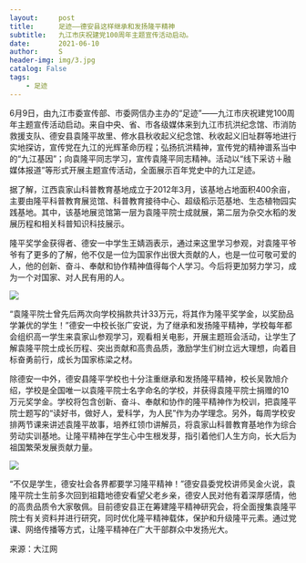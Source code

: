 ```yaml
---
layout:     post
title:      足迹——德安县这样继承和发扬隆平精神
subtitle:   九江市庆祝建党100周年主题宣传活动启动。 
date:       2021-06-10
author:     S
header-img: img/3.jpg
catalog: False
tags:
    - 足迹
---
```


6月9日，由九江市委宣传部、市委网信办主办的“足迹”——九江市庆祝建党100周年主题宣传活动启动。来自中央、省、市各级媒体来到九江市抗洪纪念馆、市消防救援支队、德安县袁隆平故里、修水县秋收起义纪念馆、秋收起义旧址群等地进行实地探访，宣传党在九江的光辉革命历程；弘扬抗洪精神，宣传党的精神谱系当中的“九江基因”；向袁隆平同志学习，宣传袁隆平同志精神。活动以“线下采访＋融媒体报道”等形式开展主题宣传活动，全面展示百年党史中的九江足迹。

据了解，江西袁家山科普教育基地成立于2012年3月，该基地占地面积400余亩，主要由隆平科普教育展览馆、科普教育接待中心、超级稻示范基地、生态植物园实践基地。其中，该基地展览馆第一层为袁隆平院士成就展，第二层为杂交水稻的发展历程和相关科普知识科技展示。

隆平奖学金获得者、德安一中学生王婧涵表示，通过来这里学习参观，对袁隆平爷爷有了更多的了解，他不仅是一位为国家作出很大贡献的人，也是一位可敬可爱的人，他的创新、奋斗、奉献和协作精神值得每个人学习。今后将更加努力学习，成为一个对国家、对人民有用的人。

![](https://pics4.baidu.com/feed/6a600c338744ebf897abd32743f175226159a7e5.jpeg?token=2175582a753369dfebb34f179e236729)

“袁隆平院士曾先后两次向学校捐款共计33万元，将其作为隆平奖学金，以奖励品学兼优的学生！”德安一中校长张广安说，为了继承和发扬隆平精神，学校每年都会组织高一学生来袁家山参观学习，观看相关电影，开展主题班会活动，让学生了解袁隆平院士成长历程、突出贡献和高贵品质，激励学生们树立远大理想，向着目标奋勇前行，成长为国家栋梁之材。

除德安一中外，德安县隆平学校也十分注重继承和发扬隆平精神，校长吴敦旭介绍，学校是全国唯一以袁隆平院士名字命名的学校，并获得袁隆平院士捐赠的10万元奖学金。学校将包含创新、奋斗、奉献和协作的隆平精神作为校训，把袁隆平院士题写的“读好书，做好人，爱科学，为人民”作为办学理念。另外，每周学校安排两节课来讲述袁隆平故事，培养红领巾讲解员，将袁家山科普教育基地作为综合劳动实训基地。让隆平精神在学生心中生根发芽，指引着他们人生方向，长大后为祖国繁荣发展贡献力量。

![](https://pics7.baidu.com/feed/c9fcc3cec3fdfc036c1843ec4337259ca4c22617.jpeg?token=5c3a1b35827c9239df719e2443f97293)

“不仅是学生，德安社会各界都要学习隆平精神！”德安县委党校讲师吴金火说，袁隆平院士生前多次回到祖籍地德安看望父老乡亲，德安人民对他有着深厚感情，他的高贵品质令大家敬佩。目前德安县正在筹建隆平精神研究会，将全面搜集袁隆平院士有关资料并进行研究，同时优化隆平精神载体，保护和升级隆平元素。通过党课、网络传播等方式，让隆平精神在广大干部群众中发扬光大。

来源：大江网